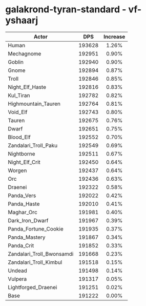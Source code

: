 # galakrond-tyran-standard - vf-yshaarj
| Actor | DPS | Increase |
|---|:---:|:---:|
|Human|193628|1.26%|
|Mechagnome|192951|0.90%|
|Goblin|192940|0.90%|
|Gnome|192894|0.87%|
|Troll|192846|0.85%|
|Night_Elf_Haste|192816|0.83%|
|Kul_Tiran|192782|0.82%|
|Highmountain_Tauren|192764|0.81%|
|Void_Elf|192743|0.80%|
|Tauren|192675|0.76%|
|Dwarf|192651|0.75%|
|Blood_Elf|192552|0.70%|
|Zandalari_Troll_Paku|192549|0.69%|
|Nightborne|192511|0.67%|
|Night_Elf_Crit|192450|0.64%|
|Worgen|192437|0.64%|
|Orc|192436|0.63%|
|Draenei|192322|0.58%|
|Panda_Vers|192022|0.42%|
|Panda_Haste|192010|0.41%|
|Maghar_Orc|191981|0.40%|
|Dark_Iron_Dwarf|191967|0.39%|
|Panda_Fortune_Cookie|191935|0.37%|
|Panda_Mastery|191867|0.34%|
|Panda_Crit|191852|0.33%|
|Zandalari_Troll_Bwonsamdi|191668|0.23%|
|Zandalari_Troll_Kimbul|191518|0.15%|
|Undead|191498|0.14%|
|Vulpera|191317|0.05%|
|Lightforged_Draenei|191251|0.02%|
|Base|191222|0.00%|
